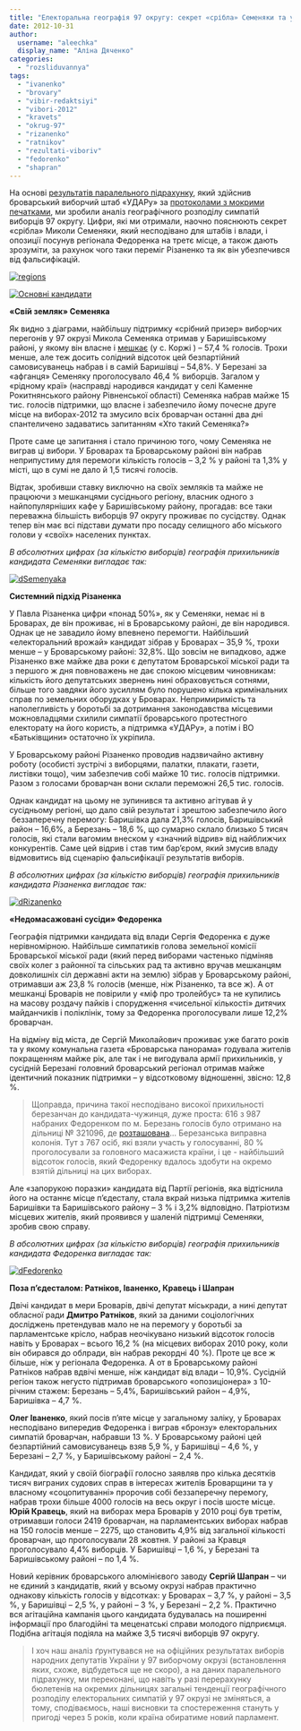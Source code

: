 ```yaml
---
title: "Електоральна географія 97 округу: секрет «срібла» Семеняки та урок беззаперечної перемоги від Різаненка"
date: 2012-10-31
author: 
  username: "aleechka"
  display_name: "Аліна Дяченко"
categories: 
  - "rozsliduvannya"
tags: 
  - "ivanenko"
  - "brovary"
  - "vibir-redaktsiyi"
  - "vibori-2012"
  - "kravets"
  - "okrug-97"
  - "rizanenko"
  - "ratnikov"
  - "rezultati-viboriv"
  - "fedorenko"
  - "shapran"
---
```


На основі [результатів паралельного підрахунку](https://vk.com/wall-33385818_818), який здійснив броварський виборчий штаб «УДАРу» за [протоколами з мокрими печатками](https://groza.org/protokoly-dilnychyh-vyborchyh-komisij-po-m-brovary-foto/), ми зробили аналіз географічного розподілу симпатій виборців 97 округу. Цифри, які ми отримали, наочно пояснюють секрет «срібла» Миколи Семеняки, який несподівано для штабів і влади, і опозиції посунув регіонала Федоренка на третє місце, а також дають зрозуміти, за рахунок чого таки переміг Різаненко та як він убезпечився від фальсифікацій.

[![](https://mpz.brovary.org/wp-content/uploads/2012/10/regions.png "regions")](https://mpz.brovary.org/wp-content/uploads/2012/10/regions.png)

[![](https://mpz.brovary.org/wp-content/uploads/2012/10/Osnovni-kandidati.jpg "Основні кандидати")](https://mpz.brovary.org/wp-content/uploads/2012/10/Osnovni-kandidati.jpg)

**«Свій земляк» Семеняка**

Як видно з діаграми, найбільшу підтримку «срібний призер» виборчих перегонів у 97 окрузі Микола Семеняка отримав у Баришівському районі, у якому він власне і [мешкає](https://mpz.brovary.org/yaroshenko-ivanenko-shapran-ta-semenyaka-balotuvatimutsya-po-viborchomu-okrugu-97-u-poryadku-samovisuvannya/) (у с. Коржі ) – 57,4 % голосів. Трохи менше, але теж досить солідний відсоток цей безпартійний самовисуванець набрав і в самій Баришівці – 54,8%. У Березані за «афганця» Семеняку проголосувало 46,4 % виборців. Загалом у «рідному краї» (насправді народився кандидат у селі Каменне Рокитнянського району Рівненської області) Семеняка набрав майже 15 тис. голосів підтримки, що власне і забезпечило йому почесне друге місце на виборах-2012 та змусило всіх броварчан останні два дні спантеличено задаватись запитанням «Хто такий Семеняка?»

Проте саме це запитання і стало причиною того, чому Семеняка не виграв ці вибори. У Броварах та Броварському районі він набрав неприпустиму для перемоги кількість голосів – 3,2 % у районі та 1,3% у місті, що в сумі не дало й 1,5 тисячі голосів.

Відтак, зробивши ставку виключно на своїх земляків та майже не працюючи з мешканцями сусіднього регіону, власник одного з найпопулярніших кафе у Баришівському району, прогадав: все таки переважна більшість виборців 97 округу проживає по сусідству. Однак тепер він має всі підстави думати про посаду селищного або міського голови у «своїх» населених пунктах.

_В абсолютних цифрах (за кількістю виборців) географія прихильників кандидата Семеняки вигладає так:_

[![](https://mpz.brovary.org/wp-content/uploads/2012/10/dSemenyaka.jpg "dSemenyaka")](https://mpz.brovary.org/wp-content/uploads/2012/10/dSemenyaka.jpg)

**Системний підхід Різаненка**

У Павла Різаненка цифри «понад 50%», як у Семеняки, немає ні в Броварах, де він проживає, ні в Броварському районі, де він народився. Однак це не завадило йому впевнено перемогти. Найбільший «електоральний врожай» кандидат зібрав у Броварах – 35,9 %, трохи менше – у Броварському районі: 32,8%. Що зовсім не випадково, адже Різаненко вже майже два роки є депутатом Броварської міської ради та з першого ж дня повноважень не дає спокою місцевим чиновникам: кількість його депутатських звернень нині обраховується сотнями, більше того завдяки його зусиллям було порушено кілька кримінальних справ по земельних оборудках у Броварах. Непримиримість та наполегливість у боротьбі за дотримання законодавства місцевими можновладцями схилили симпатії броварського протестного електорату на його користь, а підтримка «УДАРу», а потім і ВО «Батьківщини» остаточно їх укріпила.

У Броварському районі Різаненко проводив надзвичайно активну роботу (особисті зустрічі з виборцями, палатки, плакати, газети, листівки тощо), чим забезпечив собі майже 10 тис. голосів підтримки. Разом з голосами броварчан вони склали переможні 26,5 тис. голосів.

Однак кандидат на цьому не зупинився та активно агітував й у сусідньому регіоні, що дало свій результат і зрештою забезпечило його  беззаперечну перемогу: Баришівка дала 21,3% голосів, Баришівський район – 16,6%, а Березань – 18,6 %, що сумарно склало близько 5 тисяч голосів, які стали вагомим внеском у «значний відрив» від найближчих конкурентів. Саме цей відрив і став тим бар’єром, який змусив владу відмовитись від сценарію фальсифікації результатів виборів.

_В абсолютних цифрах (за кількістю виборців) географія прихильників кандидата Різаненка вигладає так:_

[![](https://mpz.brovary.org/wp-content/uploads/2012/10/dRizanenko.jpg "dRizanenko")](https://mpz.brovary.org/wp-content/uploads/2012/10/dRizanenko.jpg)

**«Недомасажовані сусіди» Федоренка**

Географія підтримки кандидата від влади Сергія Федоренка є дуже нерівномірною. Найбільше симпатиків голова земельної комісії Броварської міської ради (який перед виборами частенько підміняв своїх колег з районної та сільських рад та активно вручав мешканцям довколишніх сіл державні акти на землю) зібрав у Броварському районі, отримавши аж 23,8 % голосів (менше, ніж Різаненко, та все ж). А от мешканці Броварів не повірили у «міф про тролейбус» та не купились на масову роздачу пайків і спорудження «чисельної кількості» дитячих майданчиків і поліклінік, тому за Федоренка проголосували лише 12,2% броварчан.

На відміну від міста, де Сергій Миколайович проживає уже багато років та у якому комунальна газета «Броварська панорама» годувала жителів покращенням майже рік, але так і не вигодувала армії прихильників, у сусідній Березані головний броварський регіонал отримав майже ідентичний показник підтримки – у відсотковому відношенні, звісно: 12,8 %.

> Щоправда, причина такої несподівано високої прихильності березанчан до кандидата-чужинця, дуже проста: 616 з 987 набраних Федоренком по м. Березань голосів було отримано на дільниці № 321096, де [розташована](https://www.cvk.gov.ua/vnd2012/wp029pt001f01=900pid100=32pf7331=97.html)... Березанська виправна колонія. Тут з 767 осіб, які взяли участь у голосуванні, 80 % проголосували за головного масажиста країни, і це - найбільший відсоток голосів, який Федоренку вдалось здобути на окремо взятій дільниці на цих виборах.

Але «запорукою поразки» кандидата від Партії регіонів, яка відтіснила його на останнє місце п’єдесталу, стала вкрай низька підтримка жителів Баришівки та Баришівського району – 3 % і 3,2% відповідно. Патріотизм місцевих жителів, який проявився у шаленій підтримці Семеняки, зробив свою справу.

_В абсолютних цифрах (за кількістю виборців) географія прихильників кандидата Федоренка вигладає так:_

[![](https://mpz.brovary.org/wp-content/uploads/2012/10/dFedorenko.jpg "dFedorenko")](https://mpz.brovary.org/wp-content/uploads/2012/10/dFedorenko.jpg)

**Поза п’єдесталом: Ратніков, Іваненко, Кравець і Шапран**

Двічі кандидат в мери Броварів, двічі депутат міськради, а нині депутат обласної ради **Дмитро Ратніков**, який за даними соціологічних досліджень претендував мало не на перемогу у боротьбі за парламентське крісло, набрав неочікувано низький відсоток голосів навіть у Броварах – всього 16,2 % (на місцевих виборах 2010 року, коли він обирався до облради, він набрав рекордні 40 %). Проте це все ж більше, ніж у регіонала Федоренка. А от в Броварському районі Ратніков набрав вдвічі менше, ніж кандидат від влади – 10,9%. Сусідній регіон також негусто підтримав броварського «опозиціонера» з 10-річним стажем: Березань – 5,4%, Баришівський район – 4,9%, Баришівка – 4,7 %.

**Олег Іваненко**, який посів п’яте місце у загальному заліку, у Броварах несподівано випередив Федоренка і виграв «бронзу» електоральних симпатій броварчан, набравши 13 %. У Броварському районі цей безпартійний самовисуванець взяв 5,9 %, у Баришівці – 4,6 %, у Березані – 2,7 %, у Баришівському районі – 2,4 %.

Кандидат, який у своїй біографії голосно заявляв про кілька десятків тисяч виграних судових справ в інтересах жителів Броварщини та у власному «соцопитуванні» пророчив собі беззаперечну перемогу, набрав трохи більше 4000 голосів на весь округ і посів шосте місце. **Юрій Кравець**, який на виборах мера Броварів у 2010 році був третім, отримавши голоси 2419 броварчан, на парламентських виборах набрав на 150 голосів менше – 2275, що становить 4,9% від загальної кількості броварчан, що проголосували 28 жовтня. У районі за Кравця проголосувало 4,4% виборців. У Баришівці – 1,6 %, у Березані та Баришівському районі – по 1,4 %.

Новий керівник броварського алюмінієвого заводу **Сергій Шапран** – чи не єдиний з кандидатів, який у всьому окрузі набрав практично однакову кількість голосів у відсотках: у Броварах – 3,7 %, у районі – 3,5 %, у Баришівці – 2,5 %, у районі – 3 %, у Березані – 2,2 %. Практично вся агітаційна кампанія цього кандидата будувалась на поширенні інформації про благодійні та меценатські справи молодого підприємця. Подібна агітація подіяла на майже 3,5 тисячі виборців 97 округу.

> І хоч наш аналіз ґрунтувався не на офіційних результатах виборів народних депутатів України у 97 виборчому окрузі (встановлення яких, схоже, відбудеться ще не скоро), а на даних паралельного підрахунку, ми переконані, що навіть у разі перерахунку бюлетенів на окремих дільницях загальні тенденції географічного розподілу електоральних симпатій у 97 окрузі не зміняться, а тому, сподіваємось, наші висновки та спостереження стануть у пригоді через 5 років, коли країна обиратиме новий парламент.
